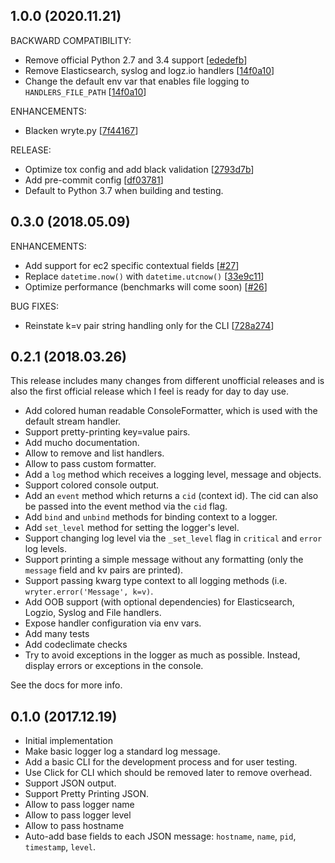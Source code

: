 ## 1.0.0 (2020.11.21)

BACKWARD COMPATIBILITY:
* Remove official Python 2.7 and 3.4 support [[ededefb](https://github.com/strigo/wryte/commit/ededefbf4d6e4667c2afdb73cb2be6c410e2e262)]
* Remove Elasticsearch, syslog and logz.io handlers [[14f0a10](https://github.com/strigo/wryte/commit/14f0a10d52df2f9e347a26407bc283869ef069e9)]
* Change the default env var that enables file logging to `HANDLERS_FILE_PATH` [[14f0a10](https://github.com/strigo/wryte/commit/14f0a10d52df2f9e347a26407bc283869ef069e9)]

ENHANCEMENTS:
* Blacken wryte.py [[7f44167](https://github.com/strigo/wryte/commit/7f4416736faffae2290518a30e2603139a8c4885)]

RELEASE:
* Optimize tox config and add black validation [[2793d7b](https://github.com/strigo/wryte/commit/2793d7bc9f7254aa9123ee4e99d7b6066ceec8e8)]
* Add pre-commit config [[df03781](https://github.com/strigo/wryte/commit/df037814e80058b7eb62194fb4f2cc8d088e124f)]
* Default to Python 3.7 when building and testing.

## 0.3.0 (2018.05.09)

ENHANCEMENTS:
* Add support for ec2 specific contextual fields [[#27](https://github.com/nir0s/wryte/issues/27)]
* Replace `datetime.now()` with `datetime.utcnow()` [[33e9c11](https://github.com/nir0s/wryte/commit/33e9c118a345d8edcf099dd330badf5912cbf21a)]
* Optimize performance (benchmarks will come soon) [[#26](https://github.com/nir0s/wryte/issues/26)]

BUG FIXES:
* Reinstate k=v pair string handling only for the CLI [[728a274](https://github.com/nir0s/wryte/commit/728a274326d290791ded54e41714065f3e7f9902)]


## 0.2.1 (2018.03.26)

This release includes many changes from different unofficial releases and is also the first official release
which I feel is ready for day to day use.

* Add colored human readable ConsoleFormatter, which is used with the default stream handler.
* Support pretty-printing key=value pairs.
* Add mucho documentation.
* Allow to remove and list handlers.
* Allow to pass custom formatter.
* Add a `log` method which receives a logging level, message and objects.
* Support colored console output.
* Add an `event` method which returns a `cid` (context id). The cid can also be passed into the event method via the `cid` flag.
* Add `bind` and `unbind` methods for binding context to a logger.
* Add `set_level` method for setting the logger's level.
* Support changing log level via the `_set_level` flag in `critical` and `error` log levels.
* Support printing a simple message without any formatting (only the `message` field and kv pairs are printed).
* Support passing kwarg type context to all logging methods (i.e. `wryter.error('Message', k=v)`.
* Add OOB support (with optional dependencies) for Elasticsearch, Logzio, Syslog and File handlers.
* Expose handler configuration via env vars.
* Add many tests
* Add codeclimate checks
* Try to avoid exceptions in the logger as much as possible. Instead, display errors or exceptions in the console.

See the docs for more info.


## 0.1.0 (2017.12.19)

* Initial implementation
* Make basic logger log a standard log message.
* Add a basic CLI for the development process and for user testing.
* Use Click for CLI which should be removed later to remove overhead.
* Support JSON output.
* Support Pretty Printing JSON.
* Allow to pass logger name
* Allow to pass logger level
* Allow to pass hostname
* Auto-add base fields to each JSON message: `hostname`, `name`, `pid`, `timestamp`, `level`.
